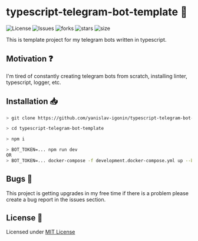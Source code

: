 # typescript-telegram-bot-template :robot:

![License](https://img.shields.io/github/license/yanislav-igonin/typescript-telegram-bot-template.svg) ![Issues](https://img.shields.io/github/issues/yanislav-igonin/typescript-telegram-bot-template.svg) ![forks](https://img.shields.io/github/forks/yanislav-igonin/typescript-telegram-bot-template) ![stars](https://img.shields.io/github/stars/yanislav-igonin/typescript-telegram-bot-template) ![size](https://img.shields.io/github/repo-size/yanislav-igonin/typescript-telegram-bot-template)

This is template project for my telegram bots written in typescript.

## Motivation :question:

I'm tired of constantly creating telegram bots from scratch, installing linter, typescript, logger, etc.

## Installation :inbox_tray:

```bash
> git clone https://github.com/yanislav-igonin/typescript-telegram-bot-template.git

> cd typescript-telegram-bot-template

> npm i

> BOT_TOKEN=... npm run dev
OR
> BOT_TOKEN=... docker-compose -f development.docker-compose.yml up --build
```

## Bugs :bug:

This project is getting upgrades in my free time if there is a problem please create a bug report in the issues section.

## License :scroll:

Licensed under [MIT License](https://github.com/yanislav-igonin/typescript-telegram-bot-template/blob/master/LICENSE)